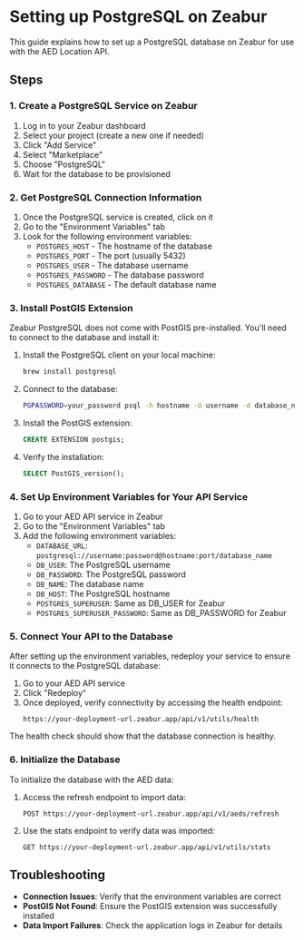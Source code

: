 # Setting up PostgreSQL on Zeabur

This guide explains how to set up a PostgreSQL database on Zeabur for use with the AED Location API.

## Steps

### 1. Create a PostgreSQL Service on Zeabur

1. Log in to your Zeabur dashboard
2. Select your project (create a new one if needed)
3. Click "Add Service"
4. Select "Marketplace"
5. Choose "PostgreSQL"
6. Wait for the database to be provisioned

### 2. Get PostgreSQL Connection Information

1. Once the PostgreSQL service is created, click on it
2. Go to the "Environment Variables" tab
3. Look for the following environment variables:
   - `POSTGRES_HOST` - The hostname of the database
   - `POSTGRES_PORT` - The port (usually 5432)
   - `POSTGRES_USER` - The database username
   - `POSTGRES_PASSWORD` - The database password
   - `POSTGRES_DATABASE` - The default database name

### 3. Install PostGIS Extension

Zeabur PostgreSQL does not come with PostGIS pre-installed. You'll need to connect to the database and install it:

1. Install the PostgreSQL client on your local machine:

   ```bash
   brew install postgresql
   ```

2. Connect to the database:

   ```bash
   PGPASSWORD=your_password psql -h hostname -U username -d database_name
   ```

3. Install the PostGIS extension:

   ```sql
   CREATE EXTENSION postgis;
   ```

4. Verify the installation:
   ```sql
   SELECT PostGIS_version();
   ```

### 4. Set Up Environment Variables for Your API Service

1. Go to your AED API service in Zeabur
2. Go to the "Environment Variables" tab
3. Add the following environment variables:
   - `DATABASE_URL`: `postgresql://username:password@hostname:port/database_name`
   - `DB_USER`: The PostgreSQL username
   - `DB_PASSWORD`: The PostgreSQL password
   - `DB_NAME`: The database name
   - `DB_HOST`: The PostgreSQL hostname
   - `POSTGRES_SUPERUSER`: Same as DB_USER for Zeabur
   - `POSTGRES_SUPERUSER_PASSWORD`: Same as DB_PASSWORD for Zeabur

### 5. Connect Your API to the Database

After setting up the environment variables, redeploy your service to ensure it connects to the PostgreSQL database:

1. Go to your AED API service
2. Click "Redeploy"
3. Once deployed, verify connectivity by accessing the health endpoint:
   ```
   https://your-deployment-url.zeabur.app/api/v1/utils/health
   ```

The health check should show that the database connection is healthy.

### 6. Initialize the Database

To initialize the database with the AED data:

1. Access the refresh endpoint to import data:

   ```
   POST https://your-deployment-url.zeabur.app/api/v1/aeds/refresh
   ```

2. Use the stats endpoint to verify data was imported:
   ```
   GET https://your-deployment-url.zeabur.app/api/v1/utils/stats
   ```

## Troubleshooting

- **Connection Issues**: Verify that the environment variables are correct
- **PostGIS Not Found**: Ensure the PostGIS extension was successfully installed
- **Data Import Failures**: Check the application logs in Zeabur for details
